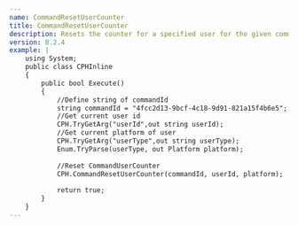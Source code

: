 ```yaml
---
name: CommandResetUserCounter
title: CommandResetUserCounter
description: Resets the counter for a specified user for the given command, by ID
version: 0.2.4
example: |
    using System;
    public class CPHInline
    {
        public bool Execute()
        {
            //Define string of commandId
            string commandId = "4fcc2d13-9bcf-4c18-9d91-821a15f4b6e5";
            //Get current user id
            CPH.TryGetArg("userId",out string userId);
            //Get current platform of user
            CPH.TryGetArg("userType",out string userType);
            Enum.TryParse(userType, out Platform platform);
            
            //Reset CommandUserCounter
            CPH.CommandResetUserCounter(commandId, userId, platform);
            
            return true;
        }
    }
---
```

